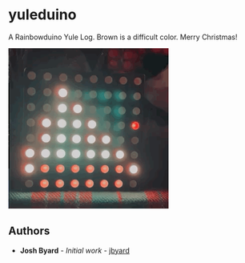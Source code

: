 # yuleduino

A Rainbowduino Yule Log.  Brown is a difficult color.  Merry Christmas!

![a rainbowduino yule log](yuleduino.gif)

## Authors

* **Josh Byard** - *Initial work* - [jbyard](https://github.com/jbyard)
